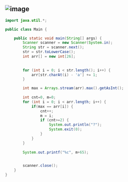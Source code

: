 ![image](https://user-images.githubusercontent.com/100292629/178224337-dd98590f-d8c6-4999-83aa-70b1d5c9b6e5.png)
---
```java
import java.util.*;

public class Main {

	public static void main(String[] args) {
		Scanner scanner = new Scanner(System.in);
		String str = scanner.next();
		str = str.toLowerCase();
		int arr[] = new int[26];
	
    	
		for (int i = 0; i < str.length(); i++) {
			arr[str.charAt(i) - 'a'] += 1;
		}

		int max = Arrays.stream(arr).max().getAsInt();
		
		int cnt=0, m=0;
		for (int i = 0; i < arr.length; i++) {
			if(max == arr[i]) {
				cnt++;
				m = i;
				if (cnt>=2) {
					System.out.println("?");
					System.exit(0);
				}
			}
		}
		
		System.out.printf("%c", m+65);
		

		scanner.close();
	}
}

```
